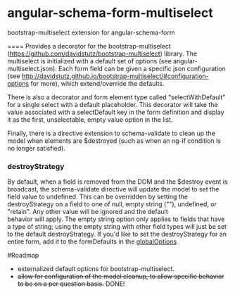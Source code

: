 # angular-schema-form-multiselect
bootstrap-multiselect extension for angular-schema-form

====
Provides a decorator for the bootstrap-multiselect (https://github.com/davidstutz/bootstrap-multiselect) library. 
The multiselect is initialized with a default set of options (see angular-multiselect.json). Each form field can be given 
a specific json configuration (see http://davidstutz.github.io/bootstrap-multiselect/#configuration-options for more), 
which extend/override the defaults.

There is also a decorator and form element type called "selectWithDefault" for a single select with a default placeholder.
This decorator will take the value associated with a selectDefault key in the form definition and display it as the first, 
unselectable, empty value option in the list.

Finally, there is a directive extension to schema-validate to clean up the model when elements are $destroyed (such as 
when an ng-if condition is no longer satisfied). 

### destroyStrategy
By default, when a field is removed from the DOM and the $destroy event is broadcast, the schema-validate directive 
will update the model to set the field value to undefined. This can be overridden by setting the destroyStrategy 
on a field to one of null, empty string (""), undefined, or "retain". Any other value will be ignored and the default  
behavior will apply. The empty string option only applies to fields that have a type of string; using the empty string 
with other field types will just be set to the default destroyStrategy. If you'd like to set the destroyStrategy for 
an entire form, add it to the formDefaults in the [globalOptions](#global-options)

#Roadmap
* externalized default options for bootstrap-multiselect.
* ~~allow for configuration of the model cleanup, to allow specific behavior to be on a per question basis.~~ DONE!

